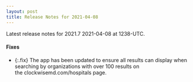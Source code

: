 ```yaml
---
layout: post
title: Release Notes for 2021-04-08
---
```


Latest release notes for 2021.7 2021-04-08 at 1238-UTC.


<div class='fixes' markdown='1'>

#### Fixes

- {:.fix} The app has been updated to ensure all results can display when searching by organizations with over 100 results on the clockwisemd.com/hospitals page.

</div>
